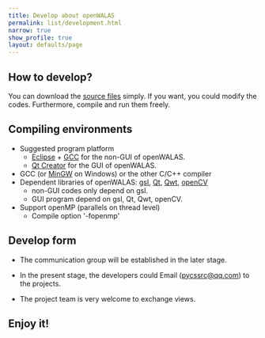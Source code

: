 ```yaml
---
title: Develop about openWALAS
permalink: list/development.html
narrow: true
show_profile: true
layout: defaults/page
---
```


## How to develop?

You can download the [source files](https://github.com/openWALAS/openWALAS.github.io/tree/master/src) simply. If you want, you could modify the codes. Furthermore, compile and run them freely.

## Compiling environments

  - Suggested program platform
    - [Eclipse](https://www.eclipse.org/downloads/) +  [GCC](http://gcc.gnu.org/) for the non-GUI of openWALAS.
    - [Qt Creator](https://www.qt.io/product/development-tools) for the GUI of openWALAS.
  - GCC (or  [MinGW](http://www.mingw.org/) on Windows) or the other C/C++ compiler
  - Dependent libraries of openWALAS: [gsl](http://www.gnu.org/software/gsl/), [Qt](https://www.qt.io/), [Qwt](Qwt), [openCV](https://opencv.org/)
    - non-GUI codes only depend on gsl.
    - GUI program depend on gsl, Qt, Qwt, openCV.
  - Support openMP (parallels on thread level)
    - Compile option '-fopenmp'

## Develop form

- The communication group will be established in the later stage.

- In the present stage, the developers could Email (pycssrc@qq.com) to the projects.

- The project team is very welcome to exchange views.

## Enjoy it!

